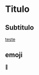 # Titulo

## Subtitulo

[teste](https://github.com/LuizPaschoalin/LuizPaschoalin/blob/main/README.md)

## emoji

:rocket: 



